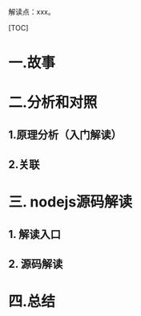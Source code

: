 解读点：xxx。

[TOC]

# 一.故事


# 二.分析和对照


## 1.原理分析（入门解读）
## 2.关联

# 三. nodejs源码解读
## 1. 解读入口


## 2. 源码解读


# 四.总结
